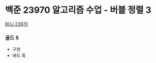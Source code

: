 # 백준 23970 알고리즘 수업 - 버블 정렬 3

[BOJ 23970](https://www.acmicpc.net/problem/23970)

### 골드 5

- 구현
- 애드 혹
